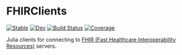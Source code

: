 # FHIRClients

[![Stable](https://img.shields.io/badge/docs-stable-blue.svg)](https://JuliaHealth.github.io/FHIRClients.jl/stable)
[![Dev](https://img.shields.io/badge/docs-dev-blue.svg)](https://JuliaHealth.github.io/FHIRClients.jl/dev)
[![Build Status](https://github.com/JuliaHealth/FHIRClients.jl/workflows/CI/badge.svg)](https://github.com/JuliaHealth/FHIRClient.jl/actions)
[![Coverage](https://codecov.io/gh/JuliaHealth/FHIRClients.jl/branch/master/graph/badge.svg)](https://codecov.io/gh/JuliaHealth/FHIRClient.jl)

Julia clients for connecting to [FHIR (Fast Healthcare Interoperability Resources)](https://hl7.org/fhir/) servers.
